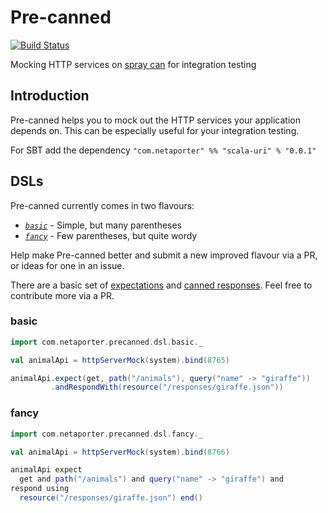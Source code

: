 Pre-canned
==========

[![Build Status](https://travis-ci.org/NET-A-PORTER/pre-canned.png?branch=master)](https://travis-ci.org/NET-A-PORTER/pre-canned)

Mocking HTTP services on [spray can](http://spray.io) for integration testing

Introduction
------------

Pre-canned helps you to mock out the HTTP services your application depends on. This can be especially useful
for your integration testing.

For SBT add the dependency `"com.netaporter" %% "scala-uri" % "0.0.1"`

DSLs
----

Pre-canned currently comes in two flavours:

 * *[`basic`](#basic)* - Simple, but many parentheses
 * *[`fancy`](#fancy)* - Few parentheses, but quite wordy

Help make Pre-canned better and submit a new improved flavour via a PR, or ideas for one in an issue.

There are a basic set of [expectations](https://github.com/NET-A-PORTER/pre-canned/blob/master/src/main/scala/com/netaporter/precanned/Expectations.scala) and [canned responses](https://github.com/NET-A-PORTER/pre-canned/blob/master/src/main/scala/com/netaporter/precanned/CannedResponses.scala). Feel free to contribute more via a PR.

### basic

```scala
import com.netaporter.precanned.dsl.basic._

val animalApi = httpServerMock(system).bind(8765)

animalApi.expect(get, path("/animals"), query("name" -> "giraffe"))
         .andRespondWith(resource("/responses/giraffe.json"))
```

### fancy

```scala
import com.netaporter.precanned.dsl.fancy._

val animalApi = httpServerMock(system).bind(8766)

animalApi expect
  get and path("/animals") and query("name" -> "giraffe") and
respond using
  resource("/responses/giraffe.json") end()
```
